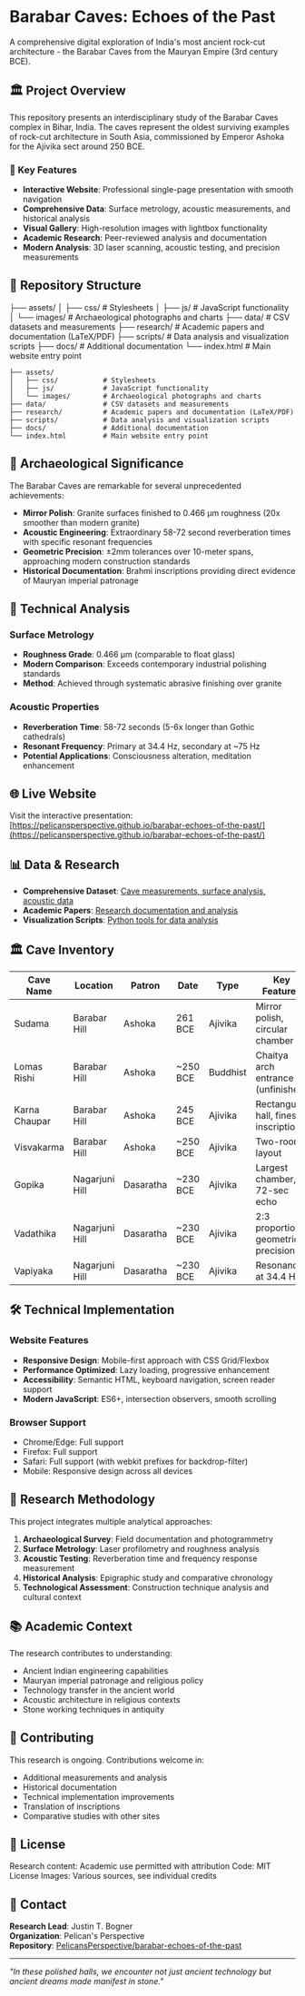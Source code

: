 # Barabar Caves: Echoes of the Past

A comprehensive digital exploration of India's most ancient rock-cut architecture - the Barabar Caves from the Mauryan Empire (3rd century BCE).

## 🏛️ Project Overview

This repository presents an interdisciplinary study of the Barabar Caves complex in Bihar, India. The caves represent the oldest surviving examples of rock-cut architecture in South Asia, commissioned by Emperor Ashoka for the Ajivika sect around 250 BCE.

### 🌟 Key Features

- **Interactive Website**: Professional single-page presentation with smooth navigation
- **Comprehensive Data**: Surface metrology, acoustic measurements, and historical analysis  
- **Visual Gallery**: High-resolution images with lightbox functionality
- **Academic Research**: Peer-reviewed analysis and documentation
- **Modern Analysis**: 3D laser scanning, acoustic testing, and precision measurements

## 📁 Repository Structure

├── assets/
│   ├── css/           # Stylesheets
│   ├── js/            # JavaScript functionality
│   └── images/        # Archaeological photographs and charts
├── data/              # CSV datasets and measurements
├── research/          # Academic papers and documentation (LaTeX/PDF)
├── scripts/           # Data analysis and visualization scripts
├── docs/              # Additional documentation
└── index.html         # Main website entry point
```
├── assets/
│   ├── css/           # Stylesheets
│   ├── js/            # JavaScript functionality
│   └── images/        # Archaeological photographs and charts
├── data/              # CSV datasets and measurements
├── research/          # Academic papers and documentation (LaTeX/PDF)
├── scripts/           # Data analysis and visualization scripts
├── docs/              # Additional documentation
└── index.html         # Main website entry point
```

## 🏺 Archaeological Significance

The Barabar Caves are remarkable for several unprecedented achievements:

- **Mirror Polish**: Granite surfaces finished to 0.466 μm roughness (20x smoother than modern granite)
- **Acoustic Engineering**: Extraordinary 58-72 second reverberation times with specific resonant frequencies
- **Geometric Precision**: ±2mm tolerances over 10-meter spans, approaching modern construction standards
- **Historical Documentation**: Brahmi inscriptions providing direct evidence of Mauryan imperial patronage

## 🔬 Technical Analysis

### Surface Metrology

- **Roughness Grade**: 0.466 μm (comparable to float glass)
- **Modern Comparison**: Exceeds contemporary industrial polishing standards
- **Method**: Achieved through systematic abrasive finishing over granite

### Acoustic Properties

- **Reverberation Time**: 58-72 seconds (5-6x longer than Gothic cathedrals)  
- **Resonant Frequency**: Primary at 34.4 Hz, secondary at ~75 Hz
- **Potential Applications**: Consciousness alteration, meditation enhancement

## 🌐 Live Website

Visit the interactive presentation: [https://pelicansperspective.github.io/barabar-echoes-of-the-past/](https://pelicansperspective.github.io/barabar-echoes-of-the-past/)

## 📊 Data & Research

- **Comprehensive Dataset**: [Cave measurements, surface analysis, acoustic data](data/)
- **Academic Papers**: [Research documentation and analysis](research/)
- **Visualization Scripts**: [Python tools for data analysis](scripts/)

## 🏛️ Cave Inventory

| Cave Name | Location | Patron | Date | Type | Key Features |
|-----------|----------|---------|------|------|--------------|
| Sudama | Barabar Hill | Ashoka | 261 BCE | Ajivika | Mirror polish, circular chamber |
| Lomas Rishi | Barabar Hill | Ashoka | ~250 BCE | Buddhist | Chaitya arch entrance (unfinished) |
| Karna Chaupar | Barabar Hill | Ashoka | 245 BCE | Ajivika | Rectangular hall, finest inscriptions |
| Visvakarma | Barabar Hill | Ashoka | ~250 BCE | Ajivika | Two-room layout |
| Gopika | Nagarjuni Hill | Dasaratha | ~230 BCE | Ajivika | Largest chamber, 72-sec echo |
| Vadathika | Nagarjuni Hill | Dasaratha | ~230 BCE | Ajivika | 2:3 proportions, geometric precision |
| Vapiyaka | Nagarjuni Hill | Dasaratha | ~230 BCE | Ajivika | Resonance at 34.4 Hz |

## 🛠️ Technical Implementation

### Website Features

- **Responsive Design**: Mobile-first approach with CSS Grid/Flexbox
- **Performance Optimized**: Lazy loading, progressive enhancement
- **Accessibility**: Semantic HTML, keyboard navigation, screen reader support
- **Modern JavaScript**: ES6+, intersection observers, smooth scrolling

### Browser Support

- Chrome/Edge: Full support
- Firefox: Full support  
- Safari: Full support (with webkit prefixes for backdrop-filter)
- Mobile: Responsive design across all devices

## 🔬 Research Methodology

This project integrates multiple analytical approaches:

1. **Archaeological Survey**: Field documentation and photogrammetry
2. **Surface Metrology**: Laser profilometry and roughness analysis
3. **Acoustic Testing**: Reverberation time and frequency response measurement
4. **Historical Analysis**: Epigraphic study and comparative chronology
5. **Technological Assessment**: Construction technique analysis and cultural context

## 📚 Academic Context

The research contributes to understanding:

- Ancient Indian engineering capabilities
- Mauryan imperial patronage and religious policy
- Technology transfer in the ancient world
- Acoustic architecture in religious contexts
- Stone working techniques in antiquity

## 🤝 Contributing

This research is ongoing. Contributions welcome in:

- Additional measurements and analysis
- Historical documentation
- Technical implementation improvements
- Translation of inscriptions
- Comparative studies with other sites

## 📄 License

Research content: Academic use permitted with attribution
Code: MIT License
Images: Various sources, see individual credits

## 📧 Contact

**Research Lead**: Justin T. Bogner  
**Organization**: Pelican's Perspective  
**Repository**: [PelicansPerspective/barabar-echoes-of-the-past](https://github.com/PelicansPerspective/barabar-echoes-of-the-past)

---

*"In these polished halls, we encounter not just ancient technology but ancient dreams made manifest in stone."*
